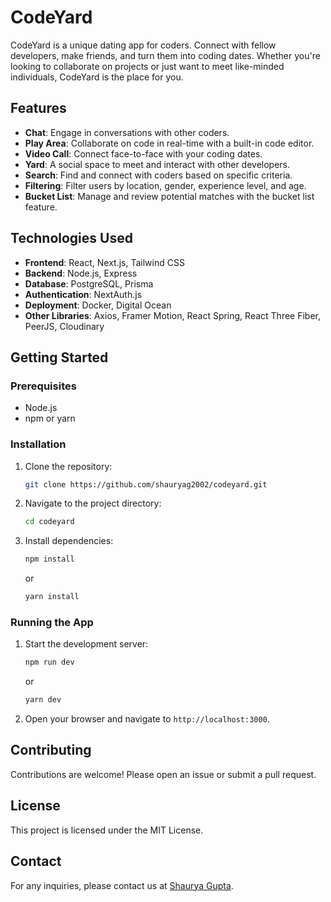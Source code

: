 # CodeYard

CodeYard is a unique dating app for coders. Connect with fellow developers, make friends, and turn them into coding dates. Whether you're looking to collaborate on projects or just want to meet like-minded individuals, CodeYard is the place for you.

## Features

- **Chat**: Engage in conversations with other coders.
- **Play Area**: Collaborate on code in real-time with a built-in code editor.
- **Video Call**: Connect face-to-face with your coding dates.
- **Yard**: A social space to meet and interact with other developers.
- **Search**: Find and connect with coders based on specific criteria.
- **Filtering**: Filter users by location, gender, experience level, and age.
- **Bucket List**: Manage and review potential matches with the bucket list feature.

## Technologies Used

- **Frontend**: React, Next.js, Tailwind CSS
- **Backend**: Node.js, Express
- **Database**: PostgreSQL, Prisma
- **Authentication**: NextAuth.js
- **Deployment**: Docker, Digital Ocean
- **Other Libraries**: Axios, Framer Motion, React Spring, React Three Fiber, PeerJS, Cloudinary

## Getting Started

### Prerequisites

- Node.js
- npm or yarn

### Installation

1. Clone the repository:
    ```sh
    git clone https://github.com/shauryag2002/codeyard.git
    ```
2. Navigate to the project directory:
    ```sh
    cd codeyard
    ```
3. Install dependencies:
    ```sh
    npm install
    ```
    or
    ```sh
    yarn install
    ```

### Running the App

1. Start the development server:
    ```sh
    npm run dev
    ```
    or
    ```sh
    yarn dev
    ```
2. Open your browser and navigate to `http://localhost:3000`.

## Contributing

Contributions are welcome! Please open an issue or submit a pull request.

## License

This project is licensed under the MIT License.

## Contact

For any inquiries, please contact us at [Shaurya Gupta](mailto:guptashaurya2002@gmail.com).